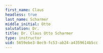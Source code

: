 ```yaml
---
first_name: Claus
headless: true
last_name: Scharmer
middle_initial: Otto
salutation: Dr.
title: Dr. Claus Otto Scharmer
type: instructor
uid: 5659ebe3-8ec9-fc53-ab24-a4359614b5cc
---
```

